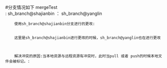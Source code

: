 #分支情况如下
    mergeTest   
      : sh_branch@shajianbin
      ： sh_branch@yanglin


		使用sh_branch@shajianbin分支进行的更改:


		这里是sh_branch@shajianbin进行更改的时候，sh_branch@yanglin也在进行更改



		解决冲突的原因:当本地资源与远程资源有冲突时，此时当pull 或者 push的时候本地文件会被标记。:
